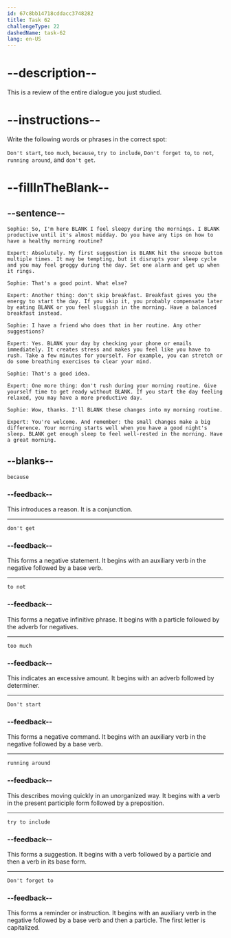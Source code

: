 ```yaml
---
id: 67c8bb14718cddacc3748282
title: Task 62
challengeType: 22
dashedName: task-62
lang: en-US
---
```


<!-- REVIEW -->

# --description--

This is a review of the entire dialogue you just studied.

# --instructions--

Write the following words or phrases in the correct spot:

`Don't start`, `too much`, `because`, `try to include`, `Don't forget to`, `to not`, `running around`, and `don't get`.

# --fillInTheBlank--

## --sentence--

`Sophie: So, I'm here BLANK I feel sleepy during the mornings. I BLANK productive until it's almost midday. Do you have any tips on how to have a healthy morning routine?`

`Expert: Absolutely. My first suggestion is BLANK hit the snooze button multiple times. It may be tempting, but it disrupts your sleep cycle and you may feel groggy during the day. Set one alarm and get up when it rings.`

`Sophie: That's a good point. What else?`

`Expert: Another thing: don't skip breakfast. Breakfast gives you the energy to start the day. If you skip it, you probably compensate later by eating BLANK or you feel sluggish in the morning. Have a balanced breakfast instead.`

`Sophie: I have a friend who does that in her routine. Any other suggestions?`

`Expert: Yes. BLANK your day by checking your phone or emails immediately. It creates stress and makes you feel like you have to rush. Take a few minutes for yourself. For example, you can stretch or do some breathing exercises to clear your mind.`

`Sophie: That's a good idea.`

`Expert: One more thing: don't rush during your morning routine. Give yourself time to get ready without BLANK. If you start the day feeling relaxed, you may have a more productive day.`

`Sophie: Wow, thanks. I'll BLANK these changes into my morning routine.`

`Expert: You're welcome. And remember: the small changes make a big difference. Your morning starts well when you have a good night's sleep. BLANK get enough sleep to feel well-rested in the morning. Have a great morning.`

## --blanks--

`because`

### --feedback--

This introduces a reason. It is a conjunction.

---

`don't get`

### --feedback--

This forms a negative statement. It begins with an auxiliary verb in the negative followed by a base verb.

---

`to not`

### --feedback--

This forms a negative infinitive phrase. It begins with a particle followed by the adverb for negatives.

---

`too much`

### --feedback--

This indicates an excessive amount. It begins with an adverb followed by determiner.

---

`Don't start`

### --feedback--

This forms a negative command. It begins with an auxiliary verb in the negative followed by a base verb.

---

`running around`

### --feedback--

This describes moving quickly in an unorganized way. It begins with a verb in the present participle form followed by a preposition.

---

`try to include`

### --feedback--

This forms a suggestion. It begins with a verb followed by a particle and then a verb in its base form.

---

`Don't forget to`

### --feedback--

This forms a reminder or instruction. It begins with an auxiliary verb in the negative followed by a base verb and then a particle. The first letter is capitalized.
